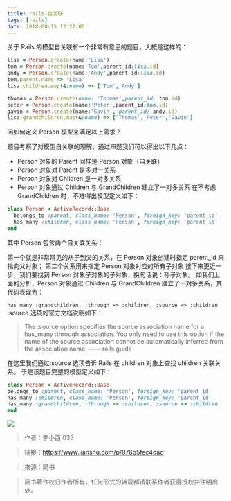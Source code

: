```yaml
---
title: rails-自关联
tags: [rails]
date: 2018-08-15 12:22:06
---
```


关于 Rails 的模型自关联有一个非常有意思的题目，大概是这样的：

```ruby
lisa = Person.create(name:'Lisa')
tom = Person.create(name:'Tom',parent_id:lisa.id)
andy = Person.create(name:'Andy',parent_id:lisa.id)
tom.parent.name => 'Lisa'
lisa.children.map(&:name) => ['Tom','Andy']

thomas = Person.create(name: 'Thomas',parent_id: tom.id)
peter = Person.create(name:'Peter',parent_id:tom.id)
gavin = Person.create(name:'Gavin', parent_id: andy.id)
lisa.grandchildren.map(&:name) => ['Thomas','Peter','Gavin']
```

问如何定义 Person 模型来满足以上需求？

题目考察了对模型自关联的理解，通过审题我们可以得出以下几点：

- Person 对象的 Parent 同样是 Person 对象（自关联）
- Person 对象对 Parent 是多对一关系
- Person 对象对 Children 是一对多关系
- Person 对象通过 Children 与 GrandChildren 建立了一对多关系
  在不考虑 GrandChildren 时，不难得出模型定义如下：

```ruby
class Person < ActiveRecord::Base
  belongs_to :parent, class_name: 'Person', foreign_key: 'parent_id'
  has_many :children, class_name: 'Person', foreign_key: 'parent_id'
end
```

其中 Person 包含两个自关联关系：

第一个就是非常常见的从子到父的关系，在 Person 对象创建时指定 parent_id 来指向父对象；
第二个关系用来指定 Person 对象对应的所有子对象
接下来更近一步，我们要找到 Person 对象子对象的子对象，换句话说：孙子对象。
如我们上面的分析，Person 对象通过 Children 与 GrandChildren 建立了一对多关系，其代码表现为：

`has_many :grandchildren, :through => :children, :source => :children`
:source 选项的官方文档说明如下：

> The :source option specifies the source association name for a has_many :through association. You only need to use this option if the name of the source association cannot be automatically inferred from the association name. —— rails guide

在这里我们通过:source 选项告诉 Rails 在 children 对象上查找 children 关联关系。
于是该题目完整的模型定义如下：

```ruby
class Person < ActiveRecord::Base
belongs_to :parent, class_name: 'Person', foreign_key: 'parent_id'
has_many :children, class_name: 'Person', foreign_key: 'parent_id'
has_many :grandchildren, :through => :children, :source => :children
end
```

![](http://ogbkru1bq.bkt.clouddn.com/选区_124.png)

> 作者：李小西 033

> 链接：https://www.jianshu.com/p/076b5fec4dad

> 來源：简书

> 简书著作权归作者所有，任何形式的转载都请联系作者获得授权并注明出处。
